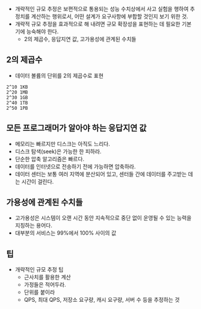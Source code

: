 - 개략적인 규모 추정은 보편적으로 통용되는 성능 수치상에서 사고 실험을 행하여 추정치를 계산하는 행위로서, 어떤 설계가 요구사항에 부합할 것인지 보기 위한 것.
- 개략적 규모 추정을 효과적으로 해 내려면 규모 확장성을 표현하는 데 필요한 기본기에 능숙해야 한다.
	- 2의 제곱수, 응답지연 값, 고가용성에 관계된 수치들

## 2의 제곱수
- 데이터 볼륨의 단위를 2의 제곱수로 표현
```
2^10 1KB
2^20 1MB
2^30 1GB
2^40 1TB
2^50 1PB
```

## 모든 프로그래머가 알아야 하는 응답지연 값
- 메모리는 빠르지만 디스크는 아직도 느리다.
- 디스크 탐색(seek)은 가능한 한 피하라.
- 단순한 압축 알고리즘은 빠르다.
- 데이터를 인터넷으로 전송하기 전에 가능하면 압축하라.
- 데이터 센터는 보통 여러 지역에 분산되어 있고, 센터들 간에 데이터를 주고받는 데는 시간이 걸린다.

## 가용성에 관계된 수치들
- 고가용성은 시스템이 오랜 시간 동안 지속적으로 중단 없이 운영될 수 있는 능력을 지칭하는 용어다.
- 대부분의 서비스는 99%에서 100% 사이의 값

## 팁
- 개략적인 규모 추정 팁
	- 근사치를 활용한 계산
	- 가정들은 적어두라.
	- 단위를 붙이라
	- QPS, 최대 QPS, 저장소 요구량, 캐시 요구량, 서버 수 등을 추정하는 것